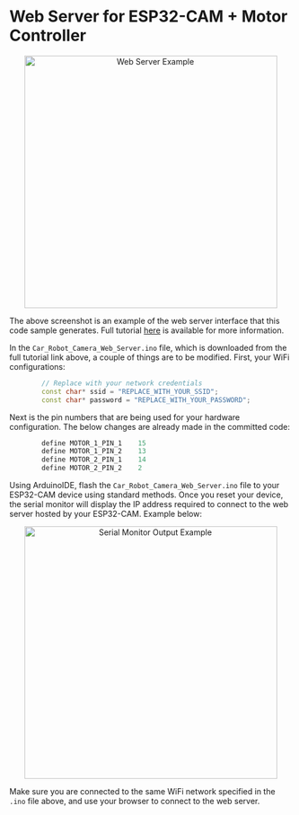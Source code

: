 # Web Server for ESP32-CAM + Motor Controller

<p align="center">
  <img src="/imgs/esp32-webserver-example.png" width="450" title="Web Server Example">
</p>

The above screenshot is an example of the web server interface that this code sample generates. Full tutorial [here](https://randomnerdtutorials.com/esp32-cam-car-robot-web-server/) is available for more information.

In the `Car_Robot_Camera_Web_Server.ino` file, which is downloaded from the full tutorial link above, a couple of things are to be modified. First, your WiFi configurations:

``` C++
        // Replace with your network credentials
        const char* ssid = "REPLACE_WITH_YOUR_SSID";
        const char* password = "REPLACE_WITH_YOUR_PASSWORD";
```

Next is the pin numbers that are being used for your hardware configuration. The below changes are already made in the committed code:

``` C++
        define MOTOR_1_PIN_1    15
        define MOTOR_1_PIN_2    13
        define MOTOR_2_PIN_1    14
        define MOTOR_2_PIN_2    2
```

Using ArduinoIDE, flash the `Car_Robot_Camera_Web_Server.ino` file to your ESP32-CAM device using standard methods. Once you reset your device, the serial monitor will display the IP address required to connect to the web server hosted by your ESP32-CAM. Example below:

<p align="center">
  <img src="/imgs/serial_monitor_output_example.png" width="450" title="Serial Monitor Output Example">
</p>

Make sure you are connected to the same WiFi network specified in the `.ino` file above, and use your browser to connect to the web server. 